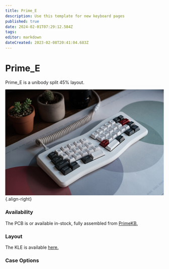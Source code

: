 ```yaml
---
title: Prime_E
description: Use this template for new keyboard pages
published: true
date: 2024-02-01T07:29:12.584Z
tags: 
editor: markdown
dateCreated: 2023-02-08T20:41:04.683Z
---
```


# Prime_E

Prime_E is a unibody split 45% layout.  

![prime_e.jpg](/boards/images/prime_e.jpg){.align-right}

### Availability

The PCB is or available in-stock, fully assembled from [PrimeKB.](https://www.primekb.com/collections/keyboards/products/prime_e-rev-2-pcb)

### Layout

The KLE is available [here.](http://www.keyboard-layout-editor.com/##@@=Esc&=Q&=W&=E&=R&=T&_x:2.5%3B&=Y&=U&=I&=O&=P&=Back%3Cbr%3ESpace&_a:7%3B&=%3B&@_a:4&w:1.25%3B&=Tab&=A&=S&=D&=F&=G&_x:2.5%3B&=H&=J&=K&=L&_a:7%3B&=&_a:4&w:1.75%3B&=Enter%3B&@_w:1.75%3B&=Shift&=Z&=X&=C&=V&=B&_x:1.5%3B&=B&=N&=M&=%3C%0A.&=%3E%0A.&=%3F%0A%2F%2F&_w:1.25%3B&=Shift%3B&@_w:1.25%3B&=Hyper&_w:1.25%3B&=Super&_x:1&w:1.25%3B&=Meta&_a:7&w:2%3B&=&_x:1.5&w:2.25%3B&=&_a:4&w:1.25%3B&=Meta&_x:1.25&w:1.25%3B&=Super&_w:1.25%3B&=Ctrl)

### Case Options
